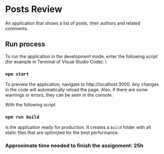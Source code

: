 # Posts Review

An application that shows a list of posts, their authors and related comments. 

## Run process

To run the application in the development mode, enter the following script (for example in Terminal of Visual Studio Code): \

### `npm start`

To preview the application, navigate to http://localhost:3000. 
Any changes in the code will automatically reload the page.
Also, if there are some warnings or errors, they can be seen in the console.

With the following script
### `npm run build`

is the application ready for production. 
It creates a `build` folder with all static files that are optimized for the best performance.

### Approximate time needed to finish the assignment: 25h